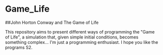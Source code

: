 # Game_Life
##John Horton Conway and The Game of Life

This repository aims to present different ways of programming the "Game of Life", a simulation that, given simple initial conditions, becomes something complex...
I'm just a programming enthusiast.
I hope you like the programs S2.
